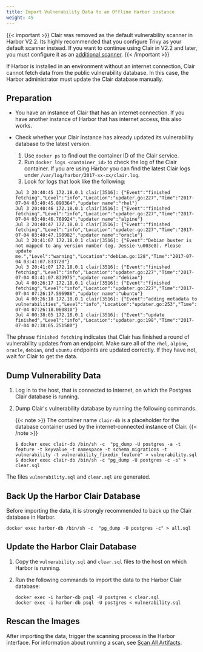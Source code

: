 ```yaml
---
title: Import Vulnerability Data to an Offline Harbor instance
weight: 45
---
```


{{< important >}}
Clair was removed as the default vulnerability scanner in Harbor V2.2. Its highly recommended that you configure Trivy as your default scanner instead. If you want to continue using Clair in V2.2 and later, you must configure it as an [additional scanner](../../vulnerability-scanning/pluggable-scanners/).
{{< /important >}}

If Harbor is installed in an environment without an internet connection, Clair cannot fetch data from the public vulnerability database. In this case, the Harbor administrator must update the Clair database manually.

## Preparation

- You have an instance of Clair that has an internet connection. If you have another instance of Harbor that has internet access, this also works.
- Check whether your Clair instance has already updated its vulnerability database to the latest version.

   1. Use `docker ps` to find out the container ID of the Clair service.
   1. Run `docker logs <container_id>` to check the log of the Clair container. If you are using Harbor you can find the latest Clair logs under `/var/log/harbor/2017-xx-xx/clair.log`.
   1. Look for logs that look like the following:

    ```
    Jul 3 20:40:45 172.18.0.1 clair[3516]: {"Event":"finished fetching","Level":"info","Location":"updater.go:227","Time":"2017-07-04 03:40:45.890364","updater name":"rhel"}
    Jul 3 20:40:46 172.18.0.1 clair[3516]: {"Event":"finished fetching","Level":"info","Location":"updater.go:227","Time":"2017-07-04 03:40:46.768924","updater name":"alpine"}
    Jul 3 20:40:47 172.18.0.1 clair[3516]: {"Event":"finished fetching","Level":"info","Location":"updater.go:227","Time":"2017-07-04 03:40:47.190982","updater name":"oracle"}
    Jul 3 20:41:07 172.18.0.1 clair[3516]: {"Event":"Debian buster is not mapped to any version number (eg. Jessie-\u003e8). Please update me.","Level":"warning","Location":"debian.go:128","Time":"2017-07-04 03:41:07.833720"}
    Jul 3 20:41:07 172.18.0.1 clair[3516]: {"Event":"finished fetching","Level":"info","Location":"updater.go:227","Time":"2017-07-04 03:41:07.833975","updater name":"debian"}
    Jul 4 00:26:17 172.18.0.1 clair[3516]: {"Event":"finished fetching","Level":"info","Location":"updater.go:227","Time":"2017-07-04 07:26:17.596986","updater name":"ubuntu"}
    Jul 4 00:26:18 172.18.0.1 clair[3516]: {"Event":"adding metadata to vulnerabilities","Level":"info","Location":"updater.go:253","Time":"2017-07-04 07:26:18.060810"}
    Jul 4 00:38:05 172.18.0.1 clair[3516]: {"Event":"update finished","Level":"info","Location":"updater.go:198","Time":"2017-07-04 07:38:05.251580"}
    ```
The phrase `finished fetching` indicates that Clair has finished a round of vulnerability updates from an endpoint. Make sure all of the `rhel`, `alpine`, `oracle`, `debian`, and `ubuntu` endpoints are updated correctly. If they have not, wait for Clair to get the data.

## Dump Vulnerability Data

1. Log in to the host, that is connected to Internet, on which the Postgres Clair database is running.
1. Dump Clair's vulnerability database by running the following commands.

   {{< note >}}
   The container name `clair-db` is a placeholder for the database container used by the internet-connected instance of Clair.
   {{< /note >}}

    ```shell
    $ docker exec clair-db /bin/sh -c  "pg_dump -U postgres -a -t feature -t keyvalue -t namespace -t schema_migrations -t vulnerability -t vulnerability_fixedin_feature" > vulnerability.sql  
    $ docker exec clair-db /bin/sh -c "pg_dump -U postgres -c -s" > clear.sql
    ```

The files `vulnerability.sql` and `clear.sql` are generated.

## Back Up the Harbor Clair Database

Before importing the data, it is strongly recommended to back up the Clair database in Harbor.

```shell
docker exec harbor-db /bin/sh -c  "pg_dump -U postgres -c" > all.sql
```

## Update the Harbor Clair Database

1. Copy the `vulnerability.sql` and `clear.sql` files to the host on which Harbor is running.
1. Run the following commands to import the data to the Harbor Clair database:

    ```shell
    docker exec -i harbor-db psql -U postgres < clear.sql  
    docker exec -i harbor-db psql -U postgres < vulnerability.sql
    ```

## Rescan the Images

After importing the data, trigger the scanning process in the Harbor interface. For information about running a scan, see [Scan All Artifacts](scan-all-artifacts).
